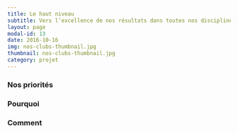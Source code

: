 ```yaml
---
title: Le haut niveau
subtitle: Vers l’excellence de nos résultats dans toutes nos disciplines
layout: page
modal-id: 13
date: 2016-10-16
img: nos-clubs-thumbnail.jpg
thumbnail: nos-clubs-thumbnail.jpg
category: projet
---
```


### Nos priorités


### Pourquoi


### Comment
